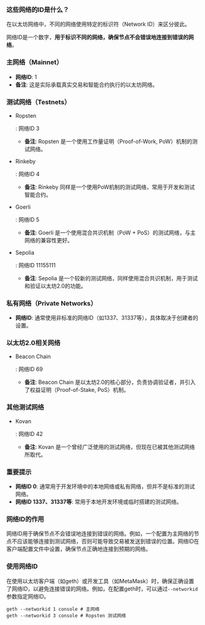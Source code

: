 ### 这些网络的ID是什么？

在以太坊网络中，不同的网络使用特定的标识符（Network ID）来区分彼此。

网络ID是一个数字，**用于标识不同的网络，确保节点不会错误地连接到错误的网络**。

### 主网络（Mainnet）

- **网络ID**: 1
- **备注**: 这是实际承载真实交易和智能合约执行的以太坊网络。

### 测试网络（Testnets）

- Ropsten

  : 网络ID 3

    - **备注**: Ropsten 是一个使用工作量证明（Proof-of-Work, PoW）机制的测试网络。

- Rinkeby

  : 网络ID 4

    - **备注**: Rinkeby 同样是一个使用PoW机制的测试网络，常用于开发和测试智能合约。

- Goerli

  : 网络ID 5

    - **备注**: Goerli 是一个使用混合共识机制（PoW + PoS）的测试网络，与主网络的兼容性更好。

- Sepolia

  : 网络ID 11155111

    - **备注**: Sepolia 是一个较新的测试网络，同样使用混合共识机制，用于测试和验证以太坊2.0的功能。

### 私有网络（Private Networks）

- **网络ID**: 通常使用非标准的网络ID（如1337、31337等），具体取决于创建者的设置。

### 以太坊2.0相关网络

- Beacon Chain

  : 网络ID 69

    - **备注**: Beacon Chain 是以太坊2.0的核心部分，负责协调验证者，并引入了权益证明（Proof-of-Stake, PoS）机制。

### 其他测试网络

- Kovan

  : 网络ID 42

    - **备注**: Kovan 是一个曾经广泛使用的测试网络，但现在已被其他测试网络所取代。

### 重要提示

- **网络ID 0**: 通常用于开发环境中的本地网络或私有网络，但并不是标准的测试网络。
- **网络ID 1337、31337等**: 常用于本地开发环境或临时搭建的测试网络。

### 网络ID的作用

网络ID用于确保节点不会错误地连接到错误的网络。例如，一个配置为主网络的节点不应该能够连接到测试网络，否则可能导致交易被发送到错误的位置。网络ID在客户端配置文件中设置，确保节点正确地连接到预期的网络。

### 使用网络ID

在使用以太坊客户端（如geth）或开发工具（如MetaMask）时，确保正确设置了网络ID，以避免连接错误的网络。例如，在配置geth时，可以通过`--networkid`
参数指定网络ID。

```
geth --networkid 1 console # 主网络
geth --networkid 3 console # Ropsten 测试网络
```

